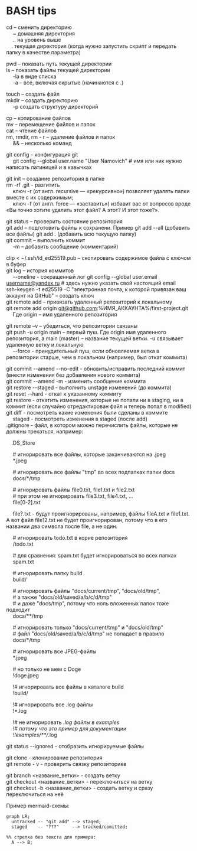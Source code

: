 # BASH tips<br>

cd – сменить директорию<br>
&emsp; ~ домашняя директория<br>
&emsp; .. на уровень выше<br>
&emsp;. текущая директория (когда нужно запустить скрипт и передать папку в качестве параметра)<br>

pwd – показать путь текущей директории<br>
ls – показать файлы текущей директории<br>
&emsp; -la в виде списка<br>
&emsp; -а – все, включая скрытые (начинаются с .)<br>

touch – создать файл<br>
mkdir – создать директорию<br>
&emsp; -p создать структуру директорий<br>

cp – копирование файлов<br>
mv – перемещение файлов и папок<br>
cat – чтение файлов<br>
rm, rmdir, rm - r – удаление файлов и папок<br>
&emsp; && – несколько команд<br>

git config – конфигурация git<br>
&emsp; git config --global user.name "User Namovich" # имя или ник нужно написать латиницей и в  кавычках<br>

git init – создание репозитория в папке<br>
rm -rf .git - разгитить<br>
&emsp; ключ -r (от англ. recursive — «рекурсивно») позволяет удалять папки вместе с их содержимым;<br>
&emsp; ключ -f (от англ. force — «заставить») избавит вас от вопросов вроде «Вы точно хотите удалить этот файл? А этот? И этот тоже?».<br>

git status – проверить состояние репозитория<br>
git add – подготовить файлы к сохранени. Пример git add --all (добавить все файлы) git add . (добавить всю текущую папку)<br>
git commit – выполнить коммит<br>
&emsp; -m – добавить сообщение (комментарий)<br>

clip < ~/.ssh/id_ed25519.pub – скопировать содержимое файла с ключом в буфер<br>
git log – история коммитов<br>
&emsp; --oneline - сокращенный лог
git config --global user.email username@yandex.ru # здесь нужно указать свой настоящий email<br>
ssh-keygen -t ed25519 -C "электронная почта, к которой привязан ваш аккаунт на GitHub" – создать ключ<br>
git remote add – привязать удаленный репозиторий к локальному<br>
git remote add origin git@github.com:%ИМЯ_АККАУНТА%/first-project.git<br>
&emsp; Где origin – имя удаленного репозитория<br>

git remote –v – убедиться, что репозитории связаны<br>
git push -u origin main – первый пуш. Где origin имя удаленного репозитория, а main (master) – название текущей ветки. -u связывает удаленную ветку и локальную<br>
&emsp; --force - принудительный пуш, если обновляемая ветка в репозитории старше, чем в локальном (например, был откат коммита)

git commit --amend --no-edit  - обновить/исправить последний коммит (внести изменения без добавления нового коммита)<br>
git commit --amend -m - изменить сообщение коммита<br>
git restore --staged <file> - выполнить unstage изменений (до коммита)<br>
git reset --hard <commit hash> - откат к указанному коммиту<br>
git restore <file> - откатить изменения, которые не попали ни в staging, ни в коммит (если случайно отредактирован файл и теперь попал в modified)<br>
git diff - посмотреть какие изменения были сделаны в коммите<br>
&emsp; staged - посмотреть изменения в staged (после add)<br>
.gitignore - файл, в котором можно перечислить файлы, которые не должны трекаться, например:<br>

&emsp;.DS_Store<br>

&emsp; # игнорировать все файлы, которые заканчиваются на .jpeg<br>
&emsp; *.jpeg<br>

&emsp; # игнорировать все файлы "tmp" во всех подпапках папки docs<br>
&emsp; docs/*/tmp<br>

&emsp; # игнорировать файлы file0.txt, file1.txt и file2.txt<br>
&emsp; # при этом не игнорировать file3.txt, file4.txt, ...<br>
&emsp; file[0-2].txt <br>

&emsp; file?.txt - будут проигнорированы, например, файлы fileA.txt и file1.txt. А вот файл file12.txt не будет проигнорирован, потому что в его названии два символа после file, а не один.<br>

&emsp; # игнорировать todo.txt в корне репозитория<br>
&emsp; /todo.txt<br>

&emsp; # для сравнения: spam.txt будет игнорироваться во всех папках<br>
&emsp; spam.txt<br>

&emsp; # игнорировать папку build<br>
&emsp; build/ <br>

&emsp; # игнорировать файлы "docs/current/tmp", "docs/old/tmp",<br>
&emsp; # а также "docs/old/saved/a/b/c/d/tmp"<br>
&emsp; # и даже "docs/tmp", потому что ноль вложенных папок тоже подходит<br>
&emsp; docs/**/tmp<br>

&emsp; # игнорировать только "docs/current/tmp" и "docs/old/tmp"<br>
&emsp; # файл "docs/old/saved/a/b/c/d/tmp" не попадает в правило<br>
&emsp; docs/*/tmp <br>

&emsp; # игнорировать все JPEG-файлы<br>
&emsp; *.jpeg<br>

&emsp; # но только не мем с Doge<br>
&emsp; !doge.jpeg <br>

&emsp; !# игнорировать все файлы в каталоге build<br>
&emsp; !build/<br>

&emsp; !# игнорировать все .log файлы<br>
&emsp; !*.log<br>
 
&emsp; !# не игнорировать *.log файлы в examples<br>
&emsp; !# потому что это пример для документации<br>
&emsp; !!examples/**/*.log <br>

git status --ignored - отобразить игнорируемые файлы<br>

git clone - клонирование репозитория<br>
git remote - v - проверить связку репозиториев<br>

git branch <название_ветки> - создать ветку<br>
git checkout <название_ветки> - переключиться на ветку<br>
git checkout -b <название_ветки> - создать ветку и сразу переключиться на неё 

Пример mermaid-схемы:<br>


```mermaid
graph LR;
  untracked -- "git add" --> staged;
  staged    -- "???"     --> tracked/comitted;

%% стрелка без текста для примера: 
  A --> B;
``` 
